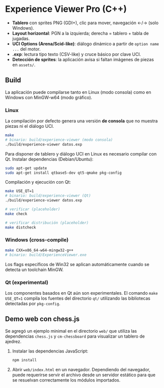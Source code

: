 
# Experience Viewer Pro (C++)
- **Tablero** con sprites PNG (GDI+), clic para mover, navegación ←/→ (solo Windows).
- **Layout horizontal**: PGN a la izquierda; derecha = tablero + tabla de jugadas.
- **UCI Options (Arena/Scid-like)**: diálogo dinámico a partir de `option name ...` del motor.
- **.exp**: lectura tipo texto (CSV-like) y cruce básico por clave UCI.
- **Detección de sprites**: la aplicación avisa si faltan imágenes de piezas en `assets/`.

## Build
La aplicación puede compilarse tanto en Linux (modo consola) como en Windows
con MinGW-w64 (modo gráfico).

### Linux
La compilación por defecto genera una versión **de consola** que no muestra piezas ni el diálogo UCI.

```bash
make
# binario: build/experience-viewer (modo consola)
./build/experience-viewer datos.exp
```

Para disponer de tablero y diálogo UCI en Linux es necesario compilar con Qt.
Instalar dependencias (Debian/Ubuntu):

```bash
sudo apt-get update
sudo apt-get install qtbase5-dev qt5-qmake pkg-config
```

Compilación y ejecución con Qt:

```bash
make USE_QT=1
# binario: build/experience-viewer (Qt)
./build/experience-viewer datos.exp

# verificar (placeholder)
make check

# verificar distribución (placeholder)
make distcheck
```

### Windows (cross-compile)
```bash
make CXX=x86_64-w64-mingw32-g++
# binario: build/ExperienceViewer.exe
```
Los flags específicos de Win32 se aplican automáticamente cuando se detecta un
toolchain MinGW.

### Qt (experimental)

Los componentes basados en Qt aún son experimentales. El comando `make USE_QT=1`
compila los fuentes del directorio `qt/` utilizando las bibliotecas detectadas
por `pkg-config`.

## Demo web con chess.js

Se agregó un ejemplo minimal en el directorio `web/` que utiliza las
dependencias `chess.js` y `cm-chessboard` para visualizar un tablero de
ajedrez.

1. Instalar las dependencias JavaScript:

   ```bash
   npm install
   ```

2. Abrir `web/index.html` en un navegador. Dependiendo del navegador, puede
   requerirse servir el archivo desde un servidor estático para que se
   resuelvan correctamente los módulos importados.

